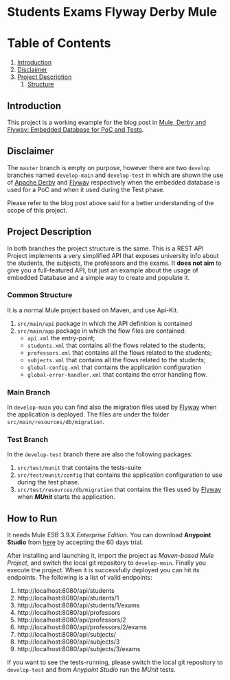 # Students Exams Flyway Derby Mule
Table of Contents
=================
1. [Introduction](#introduction)
1. [Disclaimer](#disclaimer)
1. [Project Description](#project-description)
   1. [Structure](#structure)


## Introduction

This project is a working example for the blog post in [Mule, Derby and Flyway:
Embedded Database for PoC and Tests](https://www.ricston.com/blog/mule-derby-flyway-embedded-database-cicd).

## Disclaimer

The `master` branch is empty on purpose, however there are two `develop` branches
named `develop-main` and `develop-test` in which are shown the use of [Apache Derby](https://db.apache.org/derby/) and
[Flyway](https://flywaydb.org/) respectively when the embedded database is used for a PoC and when it used during the Test phase.

Please refer to the blog post above said for a better understanding of the scope of this project.

## Project Description

In both branches the project structure is the same.
This is a REST API Project implements a very simplified API that exposes university info about the students, the subjects, the professors and the exams. It **does not aim** to give you a full-featured API, but just an example about the usage of embedded Database and a simple way to create and populate it.

### Common Structure
It is a normal Mule project based on Maven, and use Api-Kit.
1. `src/main/api` package in which the API definition is contained
1. `src/main/app` package in which the flow files are contained:
   * `api.xml` the entry-point;
   * `students.xml` that contains all the flows related to the students;
   * `professors.xml` that contains all the flows related to the students;
   * `subjects.xml` that contains all the flows related to the students;
   * `global-config.xml` that contains the application configuration
   * `global-error-handler.xml` that contains the error handling flow.

### Main Branch
In `develop-main` you can find also the migration files used by [Flyway](https://flywaydb.org/) when the application is deployed. The files are under the folder `src/main/resources/db/migration`.

### Test Branch
In the `develop-test` branch there are also the following packages:
1. `src/test/munit` that contains the tests-suite
1. `src/test/munit/config` that contains the application configuration to use during the test phase.
1. `src/test/resources/db/migration` that contains the files used by [Flyway](https://flywaydb.org/) when ***MUnit*** starts the application.


## How to Run
It needs Mule ESB 3.9.X *Enterprise Edition*. You can download **Anypoint Studio** from [here](https://www.mulesoft.com/lp/dl/studio/previous) by accepting the 60 days trial.

After installing and launching it, import the project as *Maven-based Mule Project*, and switch the local git repository to `develop-main`. Finally you execute the project. When it is successfully deployed you can hit its endpoints. The following is a list of valid endpoints:

1. http://localhost:8080/api/students
1. http://localhost:8080/api/students/1
1. http://localhost:8080/api/students/1/exams
1. http://localhost:8080/api/professors
1. http://localhost:8080/api/professors/2
1. http://localhost:8080/api/professors/2/exams
1. http://localhost:8080/api/subjects/
1. http://localhost:8080/api/subjects/3
1. http://localhost:8080/api/subjects/3/exams

If you want to see the tests-running, please switch the local git repository to `develop-test` and from *Anypoint Studio* run the *MUnit* tests.
